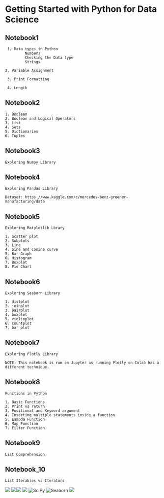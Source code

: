 # Getting Started with Python for Data Science

## Notebook1
```
 1. Data types in Python
         Numbers
         Checking the Data type
         Strings

2. Variable Assignment

 3. Print Formatting

 4. Length
```

## Notebook2
```
1. Boolean
2. Boolean and Logical Operators
3. List
4. Sets
5. Dictionaries
6. Tuples
```

## Notebook3
```
Exploring Numpy Library

```

## Notebook4
```
Exploring Pandas Library

Dataset: https://www.kaggle.com/c/mercedes-benz-greener-manufacturing/data
```

## Notebook5
```
Exploring Matplotlib Lbrary

1. Scatter plot
2. Subplots
3. Line
4. Sine and Cosine curve
5. Bar Graph
6. Histogram
7. Boxplot
8. Pie Chart
```

## Notebook6
```
Exploring Seaborn Library

1. distplot
2. joinplot
3. pairplot
4. boxplot
5. violinplot
6. countplot
7. bar plot
```

## Notebook7
```
Exploring Plotly Library

NOTE: This notebook is run on Jupyter as running Plotly on Colab has a different technique.
```

## Notebook8
```
Functions in Python

1. Basic Functions
2. Print vs return
3. Positional and Keyword argument
4. Inserting multiple statements inside a function
5. Lambda Function
6. Map Function
7. Filter Function
```

## Notebook9
```
List Comprehension
```

## Notebook_10
```
List Iterables vs Iterators
```

<img src="https://img.shields.io/badge/Python-FFD43B?style=for-the-badge&logo=python&logoColor=darkgreen" /> <img src="https://img.shields.io/badge/Colab-F9AB00?style=for-the-badge&logo=googlecolab&color=525252"/><img src="https://img.shields.io/badge/Numpy-777BB4?style=for-the-badge&logo=numpy&logoColor=white" /> <img src="https://img.shields.io/badge/Pandas-2C2D72?style=for-the-badge&logo=pandas&logoColor=white" /> ![SciPy](https://img.shields.io/badge/SciPy-%230C55A5.svg?style=for-the-badge&logo=scipy&logoColor=%white) ![Seaborn](https://img.shields.io/badge/Seaborn-%230C55A5.svg?style=for-the-badge&logo=seaborn&logoColor=%white) <img src="https://img.shields.io/badge/matplotlib-342B029.svg?&style=for-the-badge&logo=matplotlib&logoColor=white"/>
